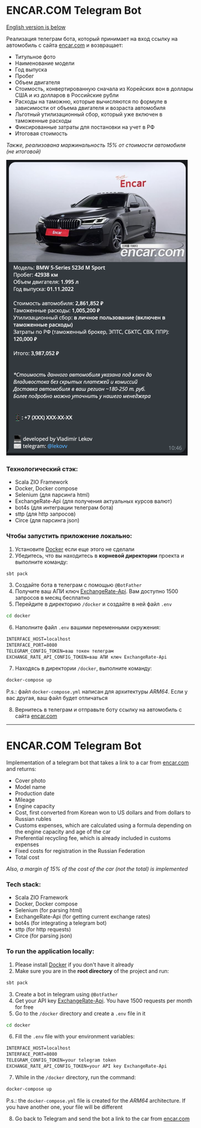 # ENCAR.COM Telegram Bot
<u>English version is below</u>

Реализация телеграм бота, который принимает на вход ссылку на автомобиль с сайта [encar.com](http://www.encar.com/) и возвращает:
* Титульное фото
* Наименование модели
* Год выпуска
* Пробег
* Объем двигателя
* Стоимость, конвертированную сначала из Корейских вон в доллары США и из долларов в Российские рубли
* Расходы на таможню, которые вычисляются по формуле в зависимости от объема двигателя и возраста автомобиля
* Льготный утилизационный сбор, который уже включен в таможенные расходы
* Фиксированные затраты для постановки на учет в РФ
* Итоговая стоимость

_Также, реализована маржинальность 15% от стоимости автомобиля (не итоговой)_

![Пример расчета](example.png)

### Технологический стэк:
* Scala ZIO Framework
* Docker, Docker compose
* Selenium (для парсинга html)
* ExchangeRate-Api (для получения актуальных курсов валют)
* bot4s (для интеграции телеграм бота)
* sttp (для http запросов)
* Circe (для парсинга json)

### Чтобы запустить приложение локально:
1) Установите [Docker](https://www.docker.com/) если еще этого не сделали
2) Убедитесь, что вы находитесь в **корневой директории** проекта и выполните команду:
```bash
sbt pack
```
3) Создайте бота в телеграм с помощью `@BotFather`
4) Получите ваш АПИ ключ [ExchangeRate-Api](https://app.exchangerate-api.com/). Вам доступно 1500 запросов в месяц бесплатно
5) Перейдите в директорию `/docker` и создайте в ней файл `.env`
```bash
cd docker
```
6) Наполните файл `.env` вашими переменными окружения:
```dotenv
INTERFACE_HOST=localhost
INTERFACE_PORT=8080
TELEGRAM_CONFIG_TOKEN=ваш токен телеграм
EXCHANGE_RATE_API_CONFIG_TOKEN=ваш АПИ ключ ExchangeRate-Api
```
7) Находясь в директории `/docker`, выполните команду: 
```bash
docker-compose up
```
P.s.: файл `docker-compose.yml` написан для архитектуры _ARM64_. Если у вас другая, ваш файл будет отличаться

8) Вернитесь в телеграм и отправьте боту ссылку на автомобиль с сайта [encar.com](http://www.encar.com/)

---
# ENCAR.COM Telegram Bot

Implementation of a telegram bot that takes a link to a car from [encar.com](http://www.encar.com/) and returns:
* Cover photo
* Model name
* Production date
* Mileage
* Engine capacity
* Cost, first converted from Korean won to US dollars and from dollars to Russian rubles
* Customs expenses, which are calculated using a formula depending on the engine capacity and age of the car
* Preferential recycling fee, which is already included in customs expenses
* Fixed costs for registration in the Russian Federation
* Total cost

_Also, a margin of 15% of the cost of the car (not the total) is implemented_


### Tech stack:
* Scala ZIO Framework
* Docker, Docker compose
* Selenium (for parsing html)
* ExchangeRate-Api (for getting current exchange rates)
* bot4s (for integrating a telegram bot)
* sttp (for http requests)
* Circe (for parsing json)

### To run the application locally:
1) Please install [Docker](https://www.docker.com/) if you don't have it already
2) Make sure you are in the **root directory** of the project and run:
```bash
sbt pack
```
3) Create a bot in telegram using `@BotFather`
4) Get your API key [ExchangeRate-Api](https://app.exchangerate-api.com/). You have 1500 requests per month for free
5) Go to the `/docker` directory and create a `.env` file in it
```bash
cd docker
```
6) Fill the `.env` file with your environment variables:
```dotenv
INTERFACE_HOST=localhost
INTERFACE_PORT=8080
TELEGRAM_CONFIG_TOKEN=your telegram token
EXCHANGE_RATE_API_CONFIG_TOKEN=your API key ExchangeRate-Api
```
7) While in the `/docker` directory, run the command:
```bash
docker-compose up
```
P.s.: the `docker-compose.yml` file is created for the _ARM64_ architecture. If you have another one, your file will be different

8) Go back to Telegram and send the bot a link to the car from [encar.com](http://www.encar.com/)


